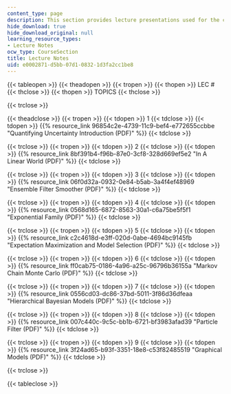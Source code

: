 ```yaml
---
content_type: page
description: This section provides lecture presentations used for the course.
hide_download: true
hide_download_original: null
learning_resource_types:
- Lecture Notes
ocw_type: CourseSection
title: Lecture Notes
uid: e0002871-d5bb-07d1-0832-1d3fa2cc1be8
---
```


{{< tableopen >}}
{{< theadopen >}}
{{< tropen >}}
{{< thopen >}}
LEC #
{{< thclose >}}
{{< thopen >}}
TOPICS
{{< thclose >}}

{{< trclose >}}

{{< theadclose >}}
{{< tropen >}}
{{< tdopen >}}
1
{{< tdclose >}}
{{< tdopen >}}
{{% resource_link 96854c2e-4739-11c9-bef4-e772655ccbbe "Quantifying Uncertainty Introduction (PDF)" %}}
{{< tdclose >}}

{{< trclose >}}
{{< tropen >}}
{{< tdopen >}}
2
{{< tdclose >}}
{{< tdopen >}}
{{% resource_link 8bf391b4-f96b-87e0-3cf8-328d669ef5e2 "In A Linear World (PDF)" %}}
{{< tdclose >}}

{{< trclose >}}
{{< tropen >}}
{{< tdopen >}}
3
{{< tdclose >}}
{{< tdopen >}}
{{% resource_link 06f0d32a-0932-0e84-b5ab-3a4f4ef48969 "Ensemble Filter Smoother (PDF)" %}}
{{< tdclose >}}

{{< trclose >}}
{{< tropen >}}
{{< tdopen >}}
4
{{< tdclose >}}
{{< tdopen >}}
{{% resource_link 0568d165-6872-8563-30a1-c6a75be5f5f1 "Exponential Family (PDF)" %}}
{{< tdclose >}}

{{< trclose >}}
{{< tropen >}}
{{< tdopen >}}
5
{{< tdclose >}}
{{< tdopen >}}
{{% resource_link c2c4618d-e3ff-020d-0abe-4694bc9145fb "Expectation Maximization and Model Selection (PDF)" %}}
{{< tdclose >}}

{{< trclose >}}
{{< tropen >}}
{{< tdopen >}}
6
{{< tdclose >}}
{{< tdopen >}}
{{% resource_link ff0cab75-0186-4a96-a25c-96796b36155a "Markov Chain Monte Carlo (PDF)" %}}
{{< tdclose >}}

{{< trclose >}}
{{< tropen >}}
{{< tdopen >}}
7
{{< tdclose >}}
{{< tdopen >}}
{{% resource_link 0556cd03-dc86-37bd-5011-3f86d36dfeaa "Hierarchical Bayesian Models (PDF)" %}}
{{< tdclose >}}

{{< trclose >}}
{{< tropen >}}
{{< tdopen >}}
8
{{< tdclose >}}
{{< tdopen >}}
{{% resource_link 007c440c-9c5c-bb1b-6721-bf3983afad39 "Particle Filter (PDF)" %}}
{{< tdclose >}}

{{< trclose >}}
{{< tropen >}}
{{< tdopen >}}
9
{{< tdclose >}}
{{< tdopen >}}
{{% resource_link 3f24ad65-b93f-3351-18e8-c53f82485519 "Graphical Models (PDF)" %}}
{{< tdclose >}}

{{< trclose >}}

{{< tableclose >}}